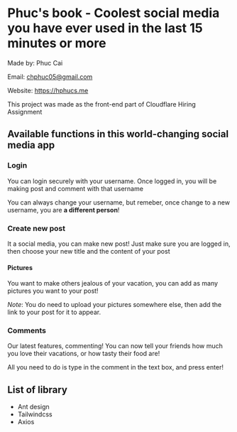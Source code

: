 # Phuc's book - Coolest social media you have ever used in the last 15 minutes or more

Made by: Phuc Cai

Email: chphuc05@gmail.com

Website: https://hphucs.me

This project was made as the front-end part of Cloudflare Hiring Assignment

## Available functions in this world-changing social media app
### Login

You can login securely with your username. Once logged in, you will be making post and comment with that username

You can always change your username, but remeber, once change to a new username, you are **a different person**!

### Create new post
It a social media, you can make new post! Just make sure you are logged in, then choose your new title and the content of your post
#### Pictures
You want to make others jealous of your vacation, you can add as many pictures you want to your post!

_Note_: You do need to upload your pictures somewhere else, then add the link to your post for it to appear.

### Comments
Our latest features, commenting! You can now tell your friends how much you love their vacations, or how tasty their food are!

All you need to do is type in the comment in the text box, and press enter!

## List of library
- Ant design
- Tailwindcss
- Axios